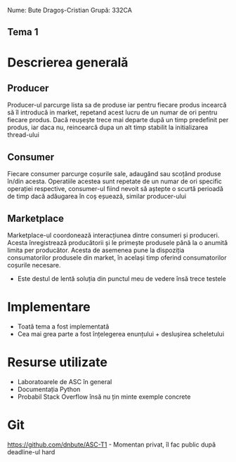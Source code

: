 Nume: Bute Dragoș-Cristian
Grupă: 332CA

## Tema 1

# Descrierea generală

**Producer**
-
Producer-ul parcurge lista sa de produse iar pentru fiecare produs
incearcă să îl introducă in market, repetand acest lucru de un numar de ori pentru fiecare produs.
Dacă reușește trece mai departe după un timp predefinit per produs,
iar daca nu, reincearcă dupa un alt timp stabilit la initializarea thread-ului

**Consumer**
-
Fiecare consumer parcurge coșurile sale, adaugând sau scoțând produse în/din acesta.
Operatiile acestea sunt repetate de un numar de ori specific operației respective,
consumer-ul fiind nevoit să aștepte o scurtă perioadă de timp dacă adăugarea în coș
eșuează, similar producer-ului

**Marketplace**
-
Marketplace-ul coordonează interacțiunea dintre consumeri și produceri.
Acesta înregistrează producătorii și le primește produsele pănă la o anumită
limita per producător.
Acesta de asemenea pune la dispoziția consumatorilor produsele din market, în același
timp oferind consumatorilor coșurile necesare.

* Este destul de lentă soluția din punctul meu de vedere însă trece testele


# Implementare


* Toată tema a fost implementată
* Cea mai grea parte a fost înțelegerea enunțului + deslușirea scheletului



# Resurse utilizate

* Laboratoarele de ASC în general
* Documentația Python
* Probabil Stack Overflow însă nu țin minte exemple concrete



# Git

https://github.com/dnbute/ASC-T1 - Momentan privat, îl fac public după deadline-ul hard
